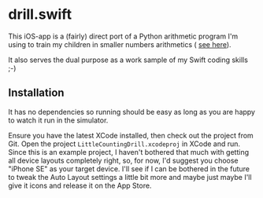 # drill.swift

This iOS-app is a (fairly) direct port of a Python arithmetic program
I'm using to train my children in smaller numbers arithmetics (
[see here](https://github.com/JacobOscarson/wax-on-wax-off)).

It also serves the dual purpose as a work sample of my Swift coding
skills ;-)

## Installation

It has no dependencies so running should be easy as long as you are
happy to watch it run in the simulator.

Ensure you have the latest XCode installed, then check out the project
from Git. Open the project `LittleCountingDrill.xcodeproj` in XCode
and run. Since this is an example project, I haven't bothered that
much with getting all device layouts completely right, so, for now,
I'd suggest you choose "iPhone SE" as your target device. I'll see if
I can be bothered in the future to tweak the Auto Layout settings a
little bit more and maybe just maybe I'll give it icons and release it
on the App Store.
